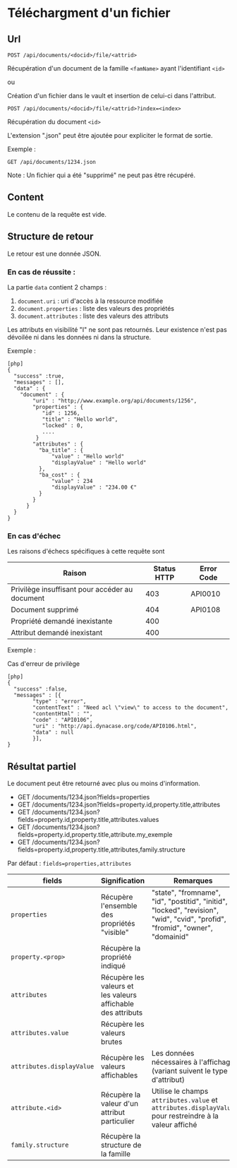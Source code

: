 # Téléchargment d'un fichier

## Url

    POST /api/documents/<docid>/file/<attrid>

Récupération d'un document de la famille `<famName>` ayant l'identifiant `<id>`

ou

Création d'un fichier dans le vault et insertion de celui-ci dans l'attribut.

    POST /api/documents/<docid>/file/<attrid>?index=<index>

Récupération du document `<id>`

L'extension ".json" peut être ajoutée pour expliciter le format de sortie.

Exemple :

    GET /api/documents/1234.json





Note : Un fichier qui a été "supprimé" ne peut pas être récupéré.

## Content

Le contenu de la requête est vide.

## Structure de retour

Le retour est une donnée JSON.

### En cas de réussite :

La partie `data` contient 2 champs :

1.  `document.uri` : uri d'accès à la ressource modifiée
1.  `document.properties` : liste des valeurs des propriétés
2.  `document.attributes` : liste des valeurs des attributs


Les attributs en visibilité "I" ne sont pas retournés. Leur existence n'est pas
dévoilée ni dans les données ni dans la structure.

Exemple :

    [php]
    {
      "success" :true,
      "messages" : [],
      "data" : {
        "document" : {
            "uri" : "http;//www.example.org/api/documents/1256",
            "properties" : { 
               "id" : 1256,
               "title" : "Hello world",
               "locked" : 0,
               ....
             }
            "attributes" : { 
              "ba_title" : {
                  "value" : "Hello world"
                  "displayValue" : "Hello world"
              },
              "ba_cost" : {
                  "value" : 234
                  "displayValue" : "234.00 €"
              }
            }
          }
      }
    }

### En cas d'échec

Les raisons d'échecs spécifiques à cette requête sont 

|                     Raison                     | Status HTTP | Error Code |
| ---------------------------------------------- | ----------- | ---------- |
| Privilège insuffisant pour accéder au document |         403 | API0010    |
| Document supprimé                              |         404 | API0108    |
| Propriété demandé inexistante                  |         400 |            |
| Attribut demandé inexistant                    |         400 |            |

Exemple : 

Cas d'erreur de privilège

    [php]
    {
      "success" :false,
      "messages" : [{
            "type" : "error", 
            "contentText" : "Need acl \"view\" to access to the document",
            "contentHtml" : "",
            "code" : "API0106", 
            "uri" : "http://api.dynacase.org/code/API0106.html",
            "data" : null
            }],
    }


## Résultat partiel

Le document peut être retourné avec plus ou moins d'information.

* GET /documents/1234.json?fields=properties
* GET /documents/1234.json?fields=property.id,property.title,attributes
* GET /documents/1234.json?fields=property.id,property.title,attributes.values
* GET /documents/1234.json?fields=property.id,property.title,attribute.my_exemple
* GET /documents/1234.json?fields=property.id,property.title,attributes,family.structure


Par défaut : `fields=properties,attributes`

|           fields          |                        Signification                         |                                                           Remarques                                                           |
| ------------------------- | ------------------------------------------------------------ | ----------------------------------------------------------------------------------------------------------------------------- |
| `properties`              | Récupère l'ensemble des propriétés "visible"                 | "state", "fromname", "id", "postitid", "initid", "locked", "revision", "wid", "cvid", "profid", "fromid", "owner", "domainid" |
| `property.<prop>`         | Récupère la propriété indiqué                                |                                                                                                                               |
| `attributes`              | Récupère les valeurs et les valeurs affichable des attributs |                                                                                                                               |
| `attributes.value`        | Récupère les valeurs brutes                                  |                                                                                                                               |
| `attributes.displayValue` | Récupère les valeurs affichables                             | Les données nécessaires à l'affichage (variant suivent le type d'attribut)                                                    |
| `attribute.<id>`          | Récupère la valeur d'un attribut particulier                 | Utilise le champs  `attributes.value` et `attributes.displayValue` pour restreindre à la valeur affiché                       |
| `family.structure`        | Récupère la structure de la famille                          |                                                                                                                               |